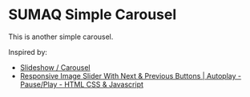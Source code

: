 # SUMAQ Simple Carousel

This is another simple carousel.

Inspired by:

- [Slideshow / Carousel](https://www.w3schools.com/howto/howto_js_slideshow.asp)
- [Responsive Image Slider With Next & Previous Buttons | Autoplay - Pause/Play - HTML CSS & Javascript](https://www.codingsnow.com/2021/05/tutorial56.html)
